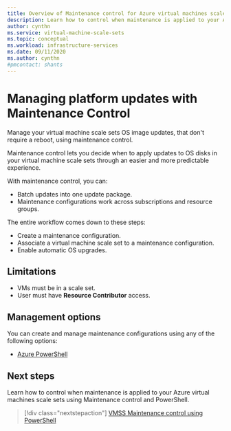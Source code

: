 ```yaml
---
title: Overview of Maintenance control for Azure virtual machines scale sets
description: Learn how to control when maintenance is applied to your Azure virtual machine scale sets using Maintenance Control.
author: cynthn
ms.service: virtual-machine-scale-sets
ms.topic: conceptual
ms.workload: infrastructure-services
ms.date: 09/11/2020
ms.author: cynthn
#pmcontact: shants
---
```


# Managing platform updates with Maintenance Control 

Manage your virtual machine scale sets OS image updates, that don't require a reboot, using maintenance control. 

Maintenance control lets you decide when to apply updates to OS disks in your virtual machine scale sets through an easier and more predictable experience.

With maintenance control, you can:
- Batch updates into one update package. 
- Maintenance configurations work across subscriptions and resource groups. 

The entire workflow comes down to these steps: 
- Create a maintenance configuration.
- Associate a virtual machine scale set to a maintenance configuration.
- Enable automatic OS upgrades.


## Limitations

- VMs must be in a scale set.
- User must have **Resource Contributor** access.


## Management options

You can create and manage maintenance configurations using any of the following options:

- [Azure PowerShell](virtual-machines-scale-sets-maintenance-control-powershell.md)


## Next steps

Learn how to control when maintenance is applied to your Azure virtual machines scale sets using Maintenance control and PowerShell.

> [!div class="nextstepaction"]
> [VMSS Maintenance control using PowerShell](virtual-machines-scale-sets-maintenance-control-powershell.md)
